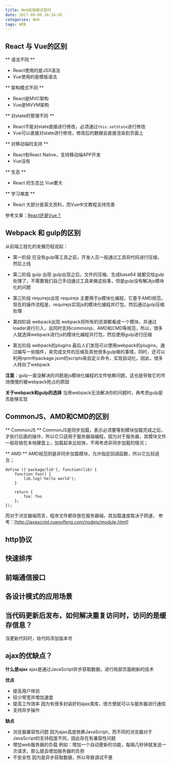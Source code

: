 ```yaml
---
title: Web前端面试提问
date: 2017-09-06 16:24:45
categories: Web
tags: WEB
---
```

## React 与 Vue的区别
** 语法不同 **
- React使用的是JSX语法
- Vue使用的是模板语法

** 架构模式不同 **
- React是MVC架构
- Vue是MVVM架构

** 对state的管理不同 **
- React不能对state直接进行修改，必须通过`this.setState`进行修改
- Vue可以直接对state进行修改，修改后的数据会直接渲染到页面上

** 对移动端的支持 **
- React有React Native，支持移动端APP开发
- Vue没有

** 生态 **
- React 的生态比 Vue要大 

** 学习难度 **
- React 大部分是英文资料，而Vue中文教程支持完善

参考文章：[React还是Vue？](https://segmentfault.com/a/1190000009268926)

## Webpack 和 gulp的区别
从前端工程化的发展历程说起：
- 第一阶段
  在没有gulp等工具之前，开发人员一般通过工具将代码进行压缩，然后上线
- 第二阶段 gulp 出现
  gulp出现之后，文件的压缩、生成base64 就都交给gulp处理了，不需要我们自己手动通过工具来做这些事，但是gulp没有解决js模块化的问题

- 第三阶段 requirejs出现
  requirejs 主要用于js模块化编程，它基于AMD规范，现在的操作流程是，requirejs实现js的模块化编程并打包，然后通过gulp压缩处理

- 第四阶段 webpack出现
  webpack将所有的资源都看成一个模块，并通过loader进行引入，且同时支持commonjs、AMD和CMD等规范，所以，很多人就选择webpack进行js的模块化编程并打包，然后使用gulp进行压缩

- 第五阶段 webpack的plugins
  最后人们发现可以使用webpack的plugins，通过编写一些插件，来完成文件的压缩及其他很多gulp做的事情，同时，还可以利用npm中package.json的scripts来自定义命令，实现自动化，因此，很多人转向了webpack

**注意**：gulp一直没解决的问题是js模块化编程的文件依赖问题，这也是导致它的市场慢慢的被webpack抢占的原因

**关于webpack和gulp的选择**
当用webpack无法解决你的问题时，再考虑gulp是否能够实现

## CommonJS、AMD和CMD的区别
** CommonJS **
CommonJS是同步加载，表示必须要等到模块加载完成之后，才执行后面的操作，所以它只适用于服务器端编程，因为对于服务器，其模块文件一般存放在本地硬盘上，加载起来比较快，不用考虑非同步加载的情况；

** AMD **
AMD规范则是非同步加载模块，允许指定回调函数，所以它比较适合；
```
define (['package/lib'], function(lib) {
    function foo() {
        lib.log('hello world');
    }

    return {
        foo: foo
    };
});
```

而对于浏览器端而言，程序文件都存放在服务器端，其加载速度取决于网速， 
参考：[http://javascript.ruanyifeng.com/nodejs/module.html]


## http协议

## 快速排序

## 前端通信接口

## 各设计模式的应用场景

## 当代码更新后发布，如何解决重复访问时，访问的是缓存信息？
当更新代码时，给代码添加版本号

## ajax的优缺点？
**什么是ajax**
  ajax是通过JavaScript异步获取数据，进行局部页面刷新的技术

**优点**
- 提高用户体验
- 较少带宽并增加速度
- 提高工作效率
  因为有很多封装好的ajax类库，很方便就可以与服务器进行通信
- 支持异步操作

**缺点**
- 浏览器兼容性问题
  因为ajax高度依赖JavaScript，而不同的浏览器对于JavaScript的支持程度不同，因此存在有兼容性问题
- 增加web服务器的负载 
  例如：增加一个自动更新的功能，每隔几秒钟就发送一次请求，那么就会增加服务器的负担
- 不安全性
  因为是异步获取数据，所以导致调试不便

